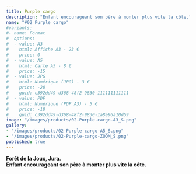 ```yaml
---
title: Purple cargo
description: "Enfant encourageant son père à monter plus vite la côte."
name: "#02 Purple cargo"
#variants:
#- name: Format
#  options:
#  - value: A3
#    html: Affiche A3 - 23 €
#    price: 0
#  - value: A5
#    html: Carte A5 - 8 €
#    price: -15
#  - value: JPG
#    html: Numérique (JPG) - 3 €
#    price: -20
#    guid: c392dd49-d368-48f2-9830-111111111111
#  - value: PDF
#    html: Numérique (PDF A3) - 5 €
#    price: -18
#    guid: c392dd49-d368-48f2-9830-1a8e96a10d59
image: "/images/products/02-Purple-cargo-A3_S.png"
gallery:
- "/images/products/02-Purple-cargo-A5_S.png"
- "/images/products/02-Purple-cargo-ZOOM_S.png"
published: true
---
```

**Forêt de la Joux, Jura.**  
**Enfant encourageant son père à monter plus vite la côte.**
